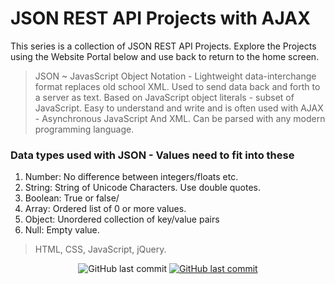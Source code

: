 # JSON REST API Projects with AJAX

This series is a collection of JSON REST API Projects.
Explore the Projects using the Website Portal below and use back to return to the home screen.

> JSON ~ JavasScript Object Notation - Lightweight data-interchange format replaces old school XML.
> Used to send data back and forth to a server as text.
> Based on JavaScript object literals - subset of JavaScript.
> Easy to understand and write and is often used with AJAX - Asynchronous JavaScript And XML.
> Can be parsed with any modern programming language.

### Data types used with JSON - Values need to fit into these

1. Number: No difference between integers/floats etc.
2. String: String of Unicode Characters. Use double quotes.
3. Boolean: True or false/
4. Array: Ordered list of 0 or more values.
5. Object: Unordered collection of key/value pairs
6. Null: Empty value.

> HTML, CSS, JavaScript, jQuery.

<p align="center">
<img alt="GitHub last commit" src="https://img.shields.io/github/last-commit/mogrady-git/JavaScript-Projects">
<a href="https://mogrady-git.github.io/JavaScript-Projects/index.html"><img alt="GitHub last commit" src="https://img.shields.io/badge/Version%201.0-Launch%20Website-green"></a>

  </p>
